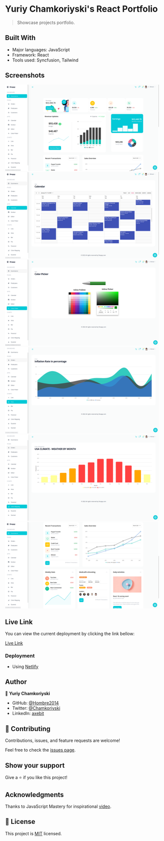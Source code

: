 # Yuriy Chamkoriyski's React Portfolio

> Showcase projects portfolio.
## Built With

- Major languages: JavaScript
- Framework: React
- Tools used: Syncfusion, Tailwind
## Screenshots

![Home](src/assets/images/home.png)
![Calendar](src/assets/images/calendar.png)
![Color picker](src/assets/images/color.png)
![Area Chart](src/assets/images/area.png)
![Color Mapping chart](src/assets/images/color-chart.png)
![E-commerce](src/assets/images/home-2.png)

## Live Link

You can view the current deployment by clicking the link bellow:

[Live Link](https://yuriy-portfolio.netlify.app/)
### Deployment

- Using [Netlify](https://netlify.com)
## Author

👤 **Yuriy Chamkoriyski**

- GitHub: [@Hombre2014](https://github.com/Hombre2014)
- Twitter: [@Chamkoriyski](https://twitter.com/Chamkoriyski)
- LinkedIn: [axebit](https://linkedin.com/in/axebit)

## 🤝 Contributing

Contributions, issues, and feature requests are welcome!

Feel free to check the [issues page](https://github.com/Hombre/react_portfolio/issues).

## Show your support

Give a ⭐️ if you like this project!

## Acknowledgments

Thanks to JavaScript Mastery for inspirational [video](https://www.youtube.com/watch?v=jx5hdo50a2M).
## 📝 License

This project is [MIT](./license.md) licensed.
